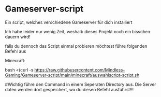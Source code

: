 # Gameserver-script
Ein script, welches verschiedene Gameserver für dich installiert


Ich habe leider nur wenig Zeit, weshalb dieses Projekt noch ein bisschen dauern wird!


falls du dennoch das Script einmal probieren möchtest führe folgenden Befehl aus

Minecraft:

bash <(curl -s https://raw.githubusercontent.com/Mindless-Gaming/Gameserver-script/main/minecraft/auswahlscript-script.sh




#Wichtig führe den Command in einem Seperaten Directory aus. Die Server daten werden dort gespeichert, wo du diesen Befehl ausführst!!!
